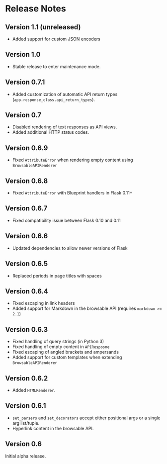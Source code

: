 # Release Notes

## Version 1.1 (unreleased)

* Added support for custom JSON encoders

## Version 1.0

* Stable release to enter maintenance mode.

## Version 0.7.1

* Added customization of automatic API return types (`app.response_class.api_return_types`).

## Version 0.7

* Disabled rendering of text responses as API views.
* Added additional HTTP status codes.

## Version 0.6.9

* Fixed `AttributeError` when rendering empty content using `BrowsableAPIRenderer`

## Version 0.6.8

* Fixed `AttributeError` with Blueprint handlers in Flask 0.11+

## Version 0.6.7

* Fixed compatibility issue between Flask 0.10 and 0.11

## Version 0.6.6

* Updated dependencies to allow newer versions of Flask

## Version 0.6.5

* Replaced periods in page titles with spaces

## Version 0.6.4

* Fixed escaping in link headers
* Added support for Markdown in the browsable API (requires `markdown >= 2.1`)

## Version 0.6.3

* Fixed handling of query strings (in Python 3)
* Fixed handling of empty content in `APIResposne`
* Fixed escaping of angled brackets and ampersands
* Added support for custom templates when extending `BrowsableAPIRenderer`

## Version 0.6.2

* Added `HTMLRenderer`.

## Version 0.6.1

* `set_parsers` and `set_decorators` accept either positional args or a single arg list/tuple.
* Hyperlink content in the browsable API.

## Version 0.6

Initial alpha release.
